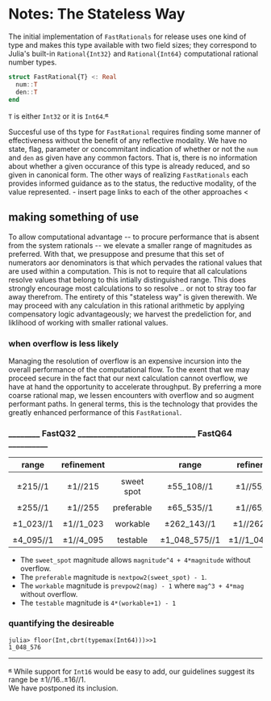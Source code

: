 # Notes:  The Stateless Way

The initial implementation of `FastRationals` for release uses one kind of type and makes this type available with two field sizes; they correspond to Julia's built-in `Rational{Int32}` and `Rational{Int64}` computational rational number types.

```julia
struct FastRational{T} <: Real
  num::T
  den::T
end
```
`T` is either `Int32` or it is `Int64`.<sup>[𝓪](#Int16)</sup>

Succesful use of ths type for `FastRational` requires finding some manner of effectiveness without the benefit of any reflective modality.  We have no state, flag, parameter or concommitant indication of whether or not the `num` and `den` as given have any common factors.  That is, there is no information about whether a given occurance of this type is already reduced, and so given in canonical form.  The other ways of realizing `FastRationals` each provides informed guidance as to the status, the reductive modality, of the value represented. 
    - insert page links to each of the other approaches <

## making something of use

To allow computational advantage -- to procure performance that is absent from the system rationals -- we elevate a smaller range of magnitudes as preferred. With that, we presuppose and presume that this set of numerators aor denominators is that which pervades the rational values that are used within a computation.  This is not to require that all calculations resolve values that belong to this intially distinguished range.  This does strongly encourage most calculations to so resolve .. or not to stray too far away therefrom.  The entirety of this "stateless way" is given therewith. We may proceed with any calculation in this rational arithmetic by applying compensatory logic advantageously; we harvest the predeliction for, and liklihood of working with smaller rational values.

### when overflow is less likely

Managing the resolution of overflow is an expensive incursion into the overall performance of the computational flow.  To the exent that we may proceed secure in the fact that our next calculation cannot overflow, we have at hand the opportunity to accelerate throughput.  By preferring a more coarse rational map, we lessen encounters with overflow and so augment performant paths.  In general terms, this is the technology that provides the greatly enhanced performance of this `FastRational`.


  ###     ________  FastQ32  ______________________________  FastQ64  __________
  |  range      | refinement  |                | range           | refinement     |
  |:-----------:|:-----------:|:--------------:|:---------------:|:--------------:|
  |             |             |                |                 |                |
  |    ±215//1  |  ±1//215    |    sweet spot  |     ±55_108//1  |  ±1//55_108    |
  |             |             |                |                 |                |
  |    ±255//1  |  ±1//255    |    preferable  |     ±65_535//1  |  ±1//65_535    |
  |             |             |                |                 |                |
  |  ±1_023//1  |  ±1//1_023  |    workable    |   ±262_143//1   |  ±1//262_143   |
  |             |             |                |                 |                |
  | ±4_095//1   |  ±1//4_095  |    testable    |  ±1_048_575//1  | ±1//1_048_575  |

- The `sweet_spot` magnitude allows `magnitude^4 + 4*magnitude` without overflow.
- The `preferable` magnitude is `nextpow2(sweet_spot) - 1`.
- The `workable` magnitude is `prevpow2(mag) - 1` where `mag^3 + 4*mag` without overflow.
- The `testable` magnitude is `4*(workable+1) - 1`


### quantifying the desireable

```
julia> floor(Int,cbrt(typemax(Int64)))>>1
1_048_576
```







----

<sup><a name="Int16">[𝓪](#annotation)</a></sup> While support for `Int16` would be easy to add, our guidelines suggest its range be  ±1//16..±16//1.    
We have postponed its inclusion.

